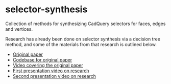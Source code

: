 # selector-synthesis

Collection of methods for synthesizing CadQuery selectors for faces, edges and vertices.

Research has already been done on selector synthesis via a decision tree method, and some of the materials from that research is outlined below.

* [Original paper](https://diglib.eg.org/bitstream/handle/10.1111/cgf14046/v39i6pp408-425.pdf?sequence=1&isAllowed=y)
* [Codebase for original paper](https://gitlab.mpi-sws.org/mathur/ipcad)
* [Video covering the original paper](https://www.youtube.com/watch?v=IZtSshkwHRc)
* [First presentation video on research](https://www.youtube.com/watch?v=GyEUjV6oJOQ)
* [Second presentation video on research](https://www.youtube.com/watch?v=xF8arSFKI1k)
